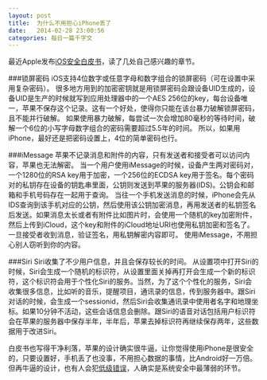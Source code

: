 ```yaml
---
layout: post
title:  为什么不用担心iPhone丢了
date:   2014-02-28 23:00:56
categories: 每日一篇千字文 
---
```


最近Apple发布[iOS安全白皮书](http://images.apple.com/iphone/business/docs/iOS_Security_Feb14.pdf)，读了几处自己感兴趣的章节。

###锁屏密码
iOS支持4位数字或任意字母和数字组合的锁屏密码（可在设置中采用复杂密码）。
很多地方用到的加密密钥就是用锁屏密码会跟设备UID生成的，设备UID是生产的时候就写到应用处理器中的一个AES 256位的key，每台设备唯一，苹果不保存这个记录。这有一个好处，使得你只能在该台暴力破解锁屏密码，且不能并行破解。
如果使用暴力破解，每尝试一次会增加80毫秒的等待时间，破解一个6位的小写字母数字组合的密码需要超过5.5年的时间。
所以，如果用iPhone，最好还是把密码设置上，4位的简单密码也行。

###iMessage
苹果不记录消息和附件的内容，只有发送者和接受者可以访问内容，苹果也无法解密。
当一个用户使用iMessage的时候，设备产生两对密码对，一个1280位的RSA key用于加密，一个256位的ECDSA key用于签名。每个密码对的私钥存在设备的钥匙串里面，公钥则发送到苹果的服务器(IDS)。公钥会和邮箱和手机号码存在一起用于查询。
当往一个手机发送消息的时候，iPhone会先从IDS查询到该手机对应的公钥，然后使用该公钥加密消息，再用发送者的私钥签名后发送。如果消息太长或者有附件比如图片时，会使用一个随机的key加密附件，然后上传到iCloud，这个key和附件的iCloud地址URI也使用私钥加密和签名了。
一旦接受者收到消息，验证签名，用私钥解密内容即可。
使用iMessage，不用担心别人窃听到你的内容。

###Siri
Siri收集了不少用户信息，并且会保存较长的时间。
从设置项中打开Siri的时候，Siri会生成一个随机的标识符，从设置里面关掉再打开会生成一个新的标识符，这个标识符会用于个性化Siri的服务。当然，为了这个个性化的服务，Siri会收集很多信息，比如听的音乐，提醒项目，通讯录的信息，传到服务器中。跟Siri对话的时候，会生成一个sessionid，然后Siri会收集通讯录中使用者名字和地理坐标。如果10分钟不活动，这些会话信息会删除。跟Siri的语音对话包括用户标识符会在苹果的服务器中保存半年，半年后，苹果去掉标识符再继续保存两年，这些数据用于改进Siri。

白皮书也写得干净利落，苹果的设计确实很牛逼，让你觉得使用iPhone是很安全的，只要设置好，手机丢了也没事，不用担心数据的事情，比Android好一万倍。但再牛逼的设计，也有人会犯[低级错误](http://coolshell.cn/articles/11112.html)，人确实是系统安全中最薄弱的环节。